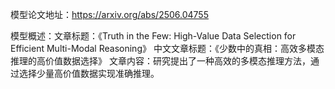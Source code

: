 模型论文地址：https://arxiv.org/abs/2506.04755

模型概述：文章标题：《Truth in the Few: High-Value Data Selection for Efficient Multi-Modal Reasoning》
中文文章标题：《少数中的真相：高效多模态推理的高价值数据选择》
文章内容：研究提出了一种高效的多模态推理方法，通过选择少量高价值数据实现准确推理。

